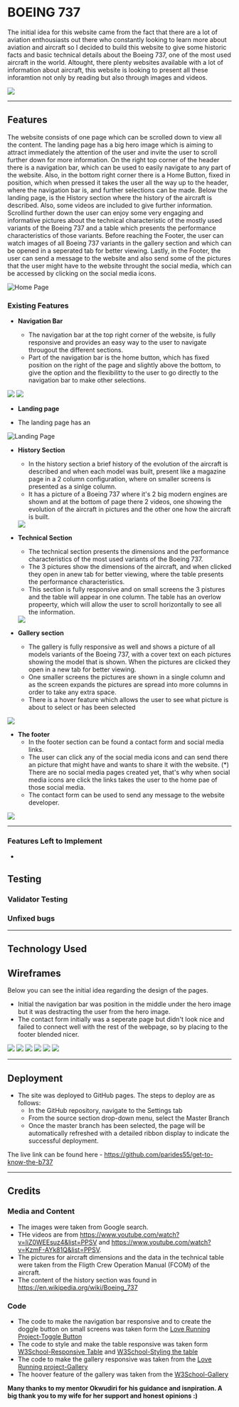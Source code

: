 # BOEING 737

The initial idea for this website came from the fact that there are a lot of aviation enthousiasts out there who constantly looking to learn more about aviation and aircraft so I decided to build this website to give some historic facts and basic technical details about the Boeing 737, one of the most used aircraft in the world. Altought, there plenty websites available with a lot of information about aircraft, this website is looking to present all these inforamtion not only by reading but also through images and videos.  

<img src="assets/readme-docs/mockup-optimized.jpg">

<hr>

## Features 

The website consists of one page which can be scrolled down to view all the content. The landing page has a big hero image which is aiming to attract immediately the attention of the user and invite the user to scroll further down for more information. On the right top corner of the header there is a navigation bar, which can be used to easily navigate to any part of the website. Also, in the bottom right corner there is a Home Button, fixed in position, which when pressed it takes the user all the way up to the header, where the navigation bar is, and further selections can be made. Below the landing page, is the History section where the history of the aircraft is described. Also, some videos are included to give further information. Scrollind further down the user can enjoy some very engaging and informative pictures about the technical characteristic of the mostly used variants of the Boeing 737 and a table which presents the performance characteristics of those variants. Before reaching the Footer, the user can watch images of all Boeing 737 variants in the gallery section and which can be opened in a seperated tab for better viewing. Lastly, in the Footer, the user can send a message to the website and also send some of the pictures that the user might have to the website throught the social media, which can be accessed by clicking on the social media icons.

![Home Page]()  

### Existing Features

- __Navigation Bar__

  - The navigation bar at the top right corner of the website, is fully responsive and provides an easy way to the user to navigate througout the different sections.
  - Part of the navigation bar is the home button, which has fixed position on the right of the page and slightly above the bottom, to give the option and the flexibilitty to the user to go directly to the navigation bar to make other selections. 


<img src="assets/readme-docs/website-screenshot/nav-bar-optimized.jpg">

<img src="assets/readme-docs/website-screenshot/home-button-optimized.jpg">

- __Landing page__ 

- The landing page has an 

![Landing Page]()

- __History Section__
  - In the history section a brief history of the evolution of the aircraft is described and when each model was built, present like a magazine page in a 2 column configuration, where on smaller screens is presented as a sinlge column.
  - It has a picture of a Boeing 737 where it's 2 big modern engines are shown and at the bottom of page there 2 videos, one showing the evolution of the aircraft in pictures and the other one how the aircraft is built.

  <img src="assets/readme-docs/website-screenshot/history-optimized.jpg">

- __Technical Section__
  - The technical section presents the dimensions and the performance characteristics of the most used variants of the Boeing 737.
  - The 3 pictures show the dimensions of the aircraft, and when clicked they open in anew tab for better viewing, where the table presents the performance characteristics.
  - This section is fully responsive and on small screens the 3 pistures and the table will appear in one column. The table has an overlow propeerty, which will allow the user to scroll horizontally to see all the information.

  <img src="assets/readme-docs/website-screenshot/technical-optimized.jpg">

- __Gallery section__
  - The gallery is fully responsive as well and shows a picture of all models variants of the Boeing 737, with a cover text on each pictures showing the model that is shown. When the pictures are clicked they open in a new tab for better viewing.
  - One smaller screens the pictures are shown in a single column and as the screen expands the pictures are spread into more columns in order to take any extra space.
  - There is a hover feature which allows the user to see what picture is about to select or has been selected

<img src="assets/readme-docs/website-screenshot/gallery-optimized.jpg">

- __The footer__
  - In the footer section can be found a contact form and social media links.
  - The user can click any of the social media icons and can send there an picture that might have and wants to share it with the website. (*) There are no social media pages created yet, that's why when social media icons are click the links takes the user to the home pae of those social media. 
  - The contact form can be used to send any message to the website developer.

<img src="assets/readme-docs/website-screenshot/footer-optimized.jpg">

<hr>

### Features Left to Implement
  - 

## Testing

### Validator Testing

### Unfixed bugs

<hr>

## Technology Used

## Wireframes

   Below you can see the initial idea regarding the design of the pages.
   - Initial the navigation bar was position in the middle under the hero image but it was destracting the user from the hero image.
   - The contact form initially was a seperate page but didn't look nice and failed to connect well with the rest of the webpage, so by placing to the footer blended nicer.

<img src="assets/readme-docs/wireframes/wireframe-home page.png">
<img src="assets/readme-docs/wireframes/wireframe-History.png">
<img src="assets/readme-docs/wireframes/wireframe-Technical-details.png">
<img src="assets/readme-docs/wireframes/wireframe-gallery.png">
<img src="assets/readme-docs/wireframes/wireframe-contact.png">
<img src="assets/readme-docs/wireframes/wireframe-contact.png">

<hr>

## Deployment 
- The site was deployed to GitHub pages. The steps to deploy are as follows: 
  - In the GitHub repository, navigate to the Settings tab 
  - From the source section drop-down menu, select the Master Branch
  - Once the master branch has been selected, the page will be automatically refreshed with a detailed ribbon display to indicate the successful deployment. 

The live link can be found here - https://github.com/parides55/get-to-know-the-b737

<hr>

## Credits
 
 ### Media and Content
 - The images were taken from Google search.
 - THe videos are from https://www.youtube.com/watch?v=liZ0WEEsuz4&list=PPSV and https://www.youtube.com/watch?v=KzmF-AYk81Q&list=PPSV. 
 - The pictures for aircraft dimensions and the data in the technical table were taken from the Fligth Crew Operation Manual (FCOM) of the aircraft.
- The content of the history section was found in https://en.wikipedia.org/wiki/Boeing_737

### Code
- The code to make the navigation bar responsive and to create the doggle button on small screens was taken form the [Love Running Project-Toggle Button](https://learn.codeinstitute.net/courses/course-v1:CodeInstitute+LRFX101+2023_Q2/courseware/e805068059af42af87681032aa64053f/7525117e5cd144daa2a7b0c57843bbee/?child=first)
- The code to style and make the table responsive was taken form [W3School-Responsive Table](https://www.w3schools.com/css/tryit.asp?filename=trycss_table_responsive) and [W3School-Styling the table](https://www.w3schools.com/css/css_table_style.asp)
- The code to make the gallery responsive was taken from the [Love Running project-Gallery](https://learn.codeinstitute.net/courses/course-v1:CodeInstitute+LRFX101+2023_Q2/courseware/e805068059af42af87681032aa64053f/391954f5ae8547e180a539c0d51e063c/)
- The hoover feature of the gallery was taken from the [W3School-Gallery](https://www.w3schools.com/css/tryit.asp?filename=trycss_image_gallery)

<strong> Many thanks to my mentor Okwudiri for his guidance and isnpiration. A big thank you to my wife for her support and honest opinions :) 
 